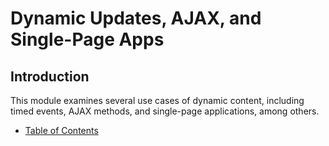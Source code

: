 # Dynamic Updates, AJAX, and Single-Page Apps

## Introduction

This module examines several use cases of dynamic content, including timed events, AJAX methods, and single-page applications, among others.

- [Table of Contents](toc.md)
